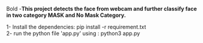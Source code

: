 Bold -**This project detects the face from webcam and further classify face in two category MASK and No Mask Category.**

[How to run]:<br />
1- Install the dependencies: pip install -r requirement.txt<br />
2- run the python file 'app.py' using : python3 app.py<br />
